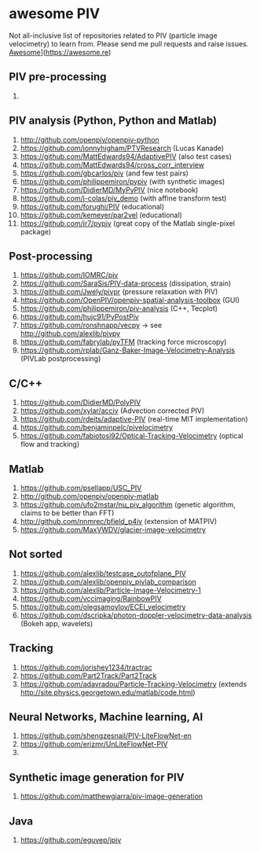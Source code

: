 # awesome PIV
Not all-inclusive list of repositories related to PIV (particle image velocimetry) to learn from. Please send me pull requests and raise issues.
[Awesome](https://awesome.re/badge-flat.svg)](https://awesome.re)

## PIV pre-processing
1. 

## PIV analysis (Python, Python and Matlab)
1. http://github.com/openpiv/openpiv-python
2. https://github.com/jonnyhigham/PTVResearch (Lucas Kanade)
3. https://github.com/MattEdwards94/AdaptivePIV (also test cases)
4. https://github.com/MattEdwards94/cross_corr_interview
5. https://github.com/gbcarlos/piv (and few test pairs)
6. https://github.com/philippemiron/pypiv (with synthetic images)
7. https://github.com/DidierMD/MyPyPIV (nice notebook)
8. https://github.com/j-colas/piv_demo (with affine transform test)
9. https://github.com/forughi/PIV (educational)
10. https://github.com/kemeyer/par2vel (educational)
11. https://github.com/jr7/pypiv (great copy of the Matlab single-pixel package)



## Post-processing
1. https://github.com/IOMRC/piv 
2. https://github.com/SaraSis/PIV-data-process (dissipation, strain)
3. https://github.com/Jwely/pivpr (pressure relaxation with PIV)
4. https://github.com/OpenPIV/openpiv-spatial-analysis-toolbox (GUI)
5. https://github.com/philippemiron/piv-analysis (C++, Tecplot)
6. https://github.com/hujc91/PyPostPiv
7. https://github.com/ronshnapp/vecpy -> see http://github.com/alexlib/pivpy
8. https://github.com/fabrylab/pyTFM (tracking force microscopy)
9. https://github.com/rplab/Ganz-Baker-Image-Velocimetry-Analysis (PIVLab postprocessing)


## C/C++

1. https://github.com/DidierMD/PolyPIV
2. https://github.com/xylar/acciv (Advection corrected PIV)
3. https://github.com/rdeits/adaptive-PIV (real-time MIT implementation)
4. https://github.com/benjaminpelc/pivelocimetry
5. https://github.com/fabiotosi92/Optical-Tracking-Velocimetry (optical flow and tracking)

## Matlab
1. https://github.com/psellapp/USC_PIV
2. http://github.com/openpiv/openpiv-matlab
3. https://github.com/ufo2mstar/nu_piv_algorithm (genetic algorithm, claims to be better than FFT)
9. http://github.com/nnmrec/bfield_p4iv (extension of MATPIV)
5. https://github.com/MaxVWDV/glacier-image-velocimetry


## Not sorted
1. https://github.com/alexlib/testcase_outofplane_PIV
2. https://github.com/alexlib/openpiv_pivlab_comparison
3. https://github.com/alexlib/Particle-Image-Velocimetry-1
4. https://github.com/vccimaging/RainbowPIV
5. https://github.com/olegsamoylov/ECEI_velocimetry
6. https://github.com/dscripka/photon-doppler-velocimetry-data-analysis (Bokeh app, wavelets)


## Tracking
1. https://github.com/jorishey1234/tractrac
2. https://github.com/Part2Track/Part2Track
3. https://github.com/adavradou/Particle-Tracking-Velocimetry (extends http://site.physics.georgetown.edu/matlab/code.html)

## Neural Networks, Machine learning, AI
1. https://github.com/shengzesnail/PIV-LiteFlowNet-en
2. https://github.com/erizmr/UnLiteFlowNet-PIV
3. 

## Synthetic image generation for PIV
1. https://github.com/matthewgiarra/piv-image-generation


## Java
1. https://github.com/eguvep/jpiv
